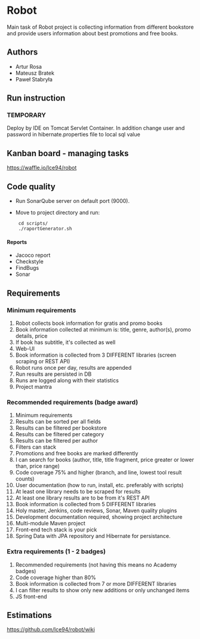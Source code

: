 
# Robot
Main task of Robot project is collecting information from different 
bookstore and provide users information about best promotions 
and free books.

## Authors

 - Artur Rosa
 - Mateusz Bratek
 - Paweł Stabryła 
  
## Run instruction 
 
### TEMPORARY 
    
   Deploy by IDE on Tomcat Servlet Container. 
   In addition change user and password in hibernate.properties file to local sql value
 
## Kanban board - managing tasks

https://waffle.io/Ice94/robot

## Code quality

 - Run SonarQube server on default port (9000).
      
 - Move to project directory and run:

        cd scripts/
        ./raportGenerator.sh

#### Reports
 - Jacoco report
 - Checkstyle
 - FindBugs
 - Sonar
  

## Requirements 
 
 ### Minimum requirements
1. Robot collects book information for gratis and promo books
2. Book information collected at minimum is: title, genre, author(s), promo details, price
3. If book has subtitle, it's collected as well
4. Web-UI
5. Book information is collected from 3 DIFFERENT libraries (screen scraping or REST API)
6. Robot runs once per day, results are appended
7. Run results are persisted in DB
8. Runs are logged along with their statistics 
9. Project mantra

 ### Recommended requirements (badge award)
1. Minimum requirements
2. Results can be sorted per all fields
3. Results can be filtered per bookstore
4. Results can be filtered per category
5. Results can be filtered per author
6. Filters can stack
7. Promotions and free books are marked differently
8. I can search for books (author, title, title fragment, price greater or lower than, price range)
9. Code coverage 75% and higher (branch, and line, lowest tool result counts)
10. User documentation (how to run, install, etc. preferably with scripts)
11. At least one library needs to be scraped for results
12. At least one library results are to be from it's REST API
13. Book information is collected from 5 DIFFERENT libraries
14. Holy master, Jenkins, code reviews, Sonar, Maven quality plugins
15. Development documentation required, showing project architecture
16. Multi-module Maven project
17. Front-end tech stack is your pick
18. Spring Data with JPA repository and Hibernate for persistance. 

 ### Extra requirements (1 - 2 badges)

1. Recommended requirements (not having this means no Academy badges)
2. Code coverage higher than 80%
3. Book information is collected from 7 or more DIFFERENT libraries
4. I can filter results to show only new additions or only unchanged items
5. JS front-end

## Estimations

https://github.com/Ice94/robot/wiki

 

